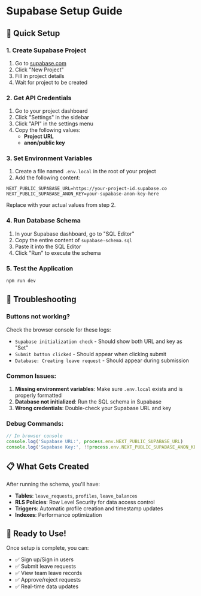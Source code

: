 # Supabase Setup Guide

## 🚀 Quick Setup

### 1. Create Supabase Project
1. Go to [supabase.com](https://supabase.com)
2. Click "New Project"
3. Fill in project details
4. Wait for project to be created

### 2. Get API Credentials
1. Go to your project dashboard
2. Click "Settings" in the sidebar
3. Click "API" in the settings menu
4. Copy the following values:
   - **Project URL**
   - **anon/public key**

### 3. Set Environment Variables
1. Create a file named `.env.local` in the root of your project
2. Add the following content:

```env
NEXT_PUBLIC_SUPABASE_URL=https://your-project-id.supabase.co
NEXT_PUBLIC_SUPABASE_ANON_KEY=your-supabase-anon-key-here
```

Replace with your actual values from step 2.

### 4. Run Database Schema
1. In your Supabase dashboard, go to "SQL Editor"
2. Copy the entire content of `supabase-schema.sql`
3. Paste it into the SQL Editor
4. Click "Run" to execute the schema

### 5. Test the Application
```bash
npm run dev
```

## 🔧 Troubleshooting

### Buttons not working?
Check the browser console for these logs:
- `Supabase initialization check` - Should show both URL and key as "Set"
- `Submit button clicked` - Should appear when clicking submit
- `Database: Creating leave request` - Should appear during submission

### Common Issues:
1. **Missing environment variables**: Make sure `.env.local` exists and is properly formatted
2. **Database not initialized**: Run the SQL schema in Supabase
3. **Wrong credentials**: Double-check your Supabase URL and key

### Debug Commands:
```javascript
// In browser console
console.log('Supabase URL:', process.env.NEXT_PUBLIC_SUPABASE_URL)
console.log('Supabase Key:', !!process.env.NEXT_PUBLIC_SUPABASE_ANON_KEY)
```

## 📋 What Gets Created

After running the schema, you'll have:
- **Tables**: `leave_requests`, `profiles`, `leave_balances`
- **RLS Policies**: Row Level Security for data access control
- **Triggers**: Automatic profile creation and timestamp updates
- **Indexes**: Performance optimization

## 🎯 Ready to Use!

Once setup is complete, you can:
- ✅ Sign up/Sign in users
- ✅ Submit leave requests
- ✅ View team leave records
- ✅ Approve/reject requests
- ✅ Real-time data updates
